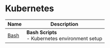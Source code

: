 # Kubernetes

|Name|Description|
|-----|-----|
|[Bash](./kubernetes/bash)|**Bash Scripts**<br/>- Kubernetes environment setup|